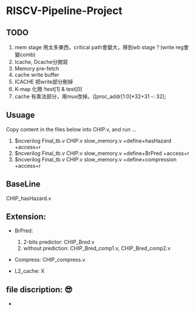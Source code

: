 # RISCV-Pipeline-Project

## TODO
1. mem stage 用太多東西，critical path會變大，移到wb stage？(write reg會變comb)
2. Icache, Dcache分開寫
3. Memory pre-fetch
4. cache write buffer
5. ICACHE 把write部分刪掉
6. K-map 化簡 !test[1] & test[0]
8. cache 有乘法部分，用mux改掉。([proc_addr[1:0]*32+31 -: 32];

## Usuage 
Copy content in the files below into CHIP.v, and run ...
1. $ncverilog Final_tb.v CHIP.v slow_memory.v +define+hasHazard +access+r
2. $ncverilog Final_tb.v CHIP.v slow_memory.v +define+BrPred +access+r
3. $ncverilog Final_tb.v CHIP.v slow_memory.v +define+compression +access+r 

## BaseLine
  CHIP_hasHazard.v
  
## Extension:

* BrPred:
  1. 2-bits predictor: CHIP_Bred.v
  2. without prediction: CHIP_Bred_comp1.v, CHIP_Bred_comp2.v

* Compress: 
  CHIP_compress.v

* L2_cache:
  X

## file discription: 😎
* 
